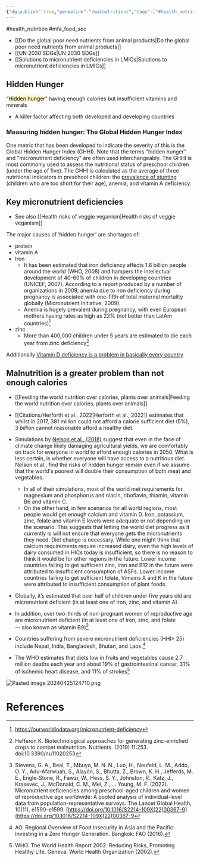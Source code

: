 ```yaml
---
{"dg-publish":true,"permalink":"/malnutrition/","tags":["#health_nutrition","#mfa_food_sec"],"created":"2025-10-23T17:42:47.746+01:00","updated":"2025-10-23T18:06:08.732+01:00"}
---
```


#health_nutrition #mfa_food_sec 

- [[Do the global poor need nutrients from animal products\|Do the global poor need nutrients from animal products]]
- [[UN 2030 SDGs\|UN 2030 SDGs]]
- [[Solutions to micronutrient deficiencies in LMICs\|Solutions to micronutrient deficiencies in LMICs]]

## Hidden Hunger
“<mark style="background: #FFF3A3A6;">Hidden hunger</mark>” having enough calories but insufficient vitamins and minerals
- A killer factor affecting both developed and developing countries
### Measuring hidden hunger: The Global Hidden Hunger Index
One metric that has been developed to indicate the severity of this is the Global Hidden Hunger Index (GHHI). Note that the terms "hidden hunger" and "micronutrient deficiency" are often used interchangeably. The GHHI is most commonly used to assess the nutritional status of preschool children (under the age of five). The GHHI is calculated as the average of three nutritional indicators in preschool children: the [prevalence of stunting](https://ourworldindata.org/hunger-and-undernourishment) (children who are too short for their age), anemia, and vitamin A deficiency.
## Key micronutrient deficiencies
- See also [[Health risks of veggie veganism\|Health risks of veggie veganism]]

The major causes of ‘hidden hunger’ are shortages of: 
- protein
- vitamin A
- Iron
	- It has been estimated that iron deficiency affects 1.6 billion people around the world (WHO, 2008) and hampers the intellectual development of 40-60% of children in developing countries (UNICEF, 2007). According to a report produced by a number of organizations in 2009, anemia due to iron deficiency during pregnancy is associated with one-fifth of total maternal mortality globally (Micronutrient Initiative, 2009).
	- Anemia is hugely prevalent during pregnancy, with even European mothers having rates as high as 22% (not better than LatAm countries)[^7]
- zinc
	- More than 400,000 children under 5 years are estimated to die each year from zinc deficiency[^3]

Additionally [Vitamin D deficiency is a problem in basically every country](https://www.sciencedirect.com/science/article/abs/pii/S0960076013002331)
## Malnutrition is a greater problem than not enough calories
- [[Feeding the world nutrition over calories, plants over animals\|Feeding the world nutrition over calories, plants over animals]]
- [[Citations/Herforth et al., 2022\|Herforth et al., 2022]] estimates that whilst in 2017, 381 million could not afford a calorie sufficient diet (5%), 3 *billion* cannot reasonable afford a healthy diet.
- Simulations by [Nelson et al., (2018)](https://www.nature.com/articles/s41893-018-0192-z) suggest that even in the face of climate change likely damaging agricultural yields, we are comfortably on track for everyone in world to afford enough calories in 2050. What is less certain, is whether everyone will have access to a nutritious diet. Nelson et al., find the risks of hidden hunger remain even if we assume that the world's poorest will double their consumption of both meat and vegetables. 
	- In all of their simulations, most of the world met requirements for magnesium and phosphorus and niacin, riboflavin, thiamin, vitamin B6 and vitamin C. 
	- On the other hand, in few scenarios for all world regions, most people would get enough calcium and vitamin D. Iron, potassium, zinc, folate and vitamin E levels were adequate or not depending on the scenario. This suggests that letting the world diet progress as it currently is will not ensure that everyone gets the micronutrients they need. Diet change is necessary. While one might think that calcium requirements require increased dairy, even the high levels of dairy consumed in HICs today is insufficient, so there is no reason to think it would be for other regions in the future. Lower income countries failing to get sufficient zinc, iron and B12 in the future were attributed to insufficient consumption of ASFs. Lower income countries failing to get sufficient folate, Vimains A and K in the future were attributed to insufficient consumption of plant foods.

- Globally, it’s estimated that over half of children under five years old are micronutrient deficient (in at least one of iron, zinc, and vitamin A). 
- In addition, over two-thirds of non-pregnant women of reproductive age are micronutrient deficient (in at least one of iron, zinc, and folate — also known as vitamin B9)[^6]
- Countries suffering from severe micronutrient deficiencies (HHI> 25) include Nepal, India, Bangladesh, Bhutan, and Laos.[^1] 
- The WHO estimates that diets low in fruits and vegetables cause 2.7 million deaths each year and about 19% of gastrointestinal cancer, 31% of ischemic heart disease, and 11% of strokes[^2]

![Pasted image 20240425124710.png](/img/user/Pasted%20image%2020240425124710.png)
# References
[^1]: AO. Regional Overview of Food Insecurity in Asia and the Pacific: Investing in a Zero Hunger Generation. Bangkok: FAO (2016).
[^2]: WHO. The World Health Report 2002. Reducing Risks, Promoting Healthy Life. Geneva: World Health Organization (2002).
[^3]: Hefferon K. Biotechnological approaches for generating zinc-enriched crops to combat malnutrition. Nutrients. (2019) 11:253. doi:10.3390/nu11020253
[^4]: https://www.semanticscholar.org/paper/Lentil-and-Kale%3A-Complementary-Nutrient-Rich-Whole-Migliozzi-Thavarajah/93b7143efc89ae42945b3f285723d605d22a5883
[^6]: Stevens, G. A., Beal, T., Mbuya, M. N. N., Luo, H., Neufeld, L. M., Addo, O. Y., Adu-Afarwuah, S., Alayón, S., Bhutta, Z., Brown, K. H., Jefferds, M. E., Engle-Stone, R., Fawzi, W., Hess, S. Y., Johnston, R., Katz, J., Krasevec, J., McDonald, C. M., Mei, Z., … Young, M. F. (2022). Micronutrient deficiencies among preschool-aged children and women of reproductive age worldwide: A pooled analysis of individual-level data from population-representative surveys. The Lancet Global Health, 10(11), e1590–e1599. [https://doi.org/10.1016/S2214-109X(22)00367-9](https://doi.org/10.1016/S2214-109X(22)00367-9
[^7]: https://ourworldindata.org/micronutrient-deficiency